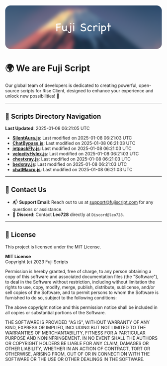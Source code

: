 ![Banner](.github/b.webp)

# 🌍 **We are Fuji Script**

Our global team of developers is dedicated to creating powerful, open-source scripts for Rise Client, designed to enhance your experience and unlock new possibilities! 🌟

---
<!-- SCRIPTS_NAVIGATION_START -->
## 📂 **Scripts Directory Navigation**

**Last Updated**: 2025-01-08 06:21:05 UTC

- **[SilentAura.js](scripts/SilentAura.js)**: Last modified on 2025-01-08 06:21:03 UTC
- **[ChatBypass.js](scripts/ChatBypass.js)**: Last modified on 2025-01-08 06:21:03 UTC
- **[jetpackFly.js](scripts/jetpackFly.js)**: Last modified on 2025-01-08 06:21:03 UTC
- **[velocityHylex.js](scripts/velocityHylex.js)**: Last modified on 2025-01-08 06:21:03 UTC
- **[chestxray.js](scripts/chestxray.js)**: Last modified on 2025-01-08 06:21:03 UTC
- **[bedxray.js](scripts/bedxray.js)**: Last modified on 2025-01-08 06:21:03 UTC
- **[chatMacro.js](scripts/chatMacro.js)**: Last modified on 2025-01-08 06:21:03 UTC

<!-- SCRIPTS_NAVIGATION_END -->

---

## 💬 **Contact Us**  
- 📬 **Support Email**: Reach out to us at [support@fujiscript.com](mailto:support@fujiscript.com) for any questions or assistance.  
- 💬 **Discord**: Contact **Leo728** directly at `Discord@leo728`.

---

## 📜 **License**

This project is licensed under the MIT License.  

**MIT License**  
Copyright (c) 2023 Fuji Scripts  

Permission is hereby granted, free of charge, to any person obtaining a copy of this software and associated documentation files (the "Software"), to deal in the Software without restriction, including without limitation the rights to use, copy, modify, merge, publish, distribute, sublicense, and/or sell copies of the Software, and to permit persons to whom the Software is furnished to do so, subject to the following conditions:  

The above copyright notice and this permission notice shall be included in all copies or substantial portions of the Software.  

THE SOFTWARE IS PROVIDED "AS IS", WITHOUT WARRANTY OF ANY KIND, EXPRESS OR IMPLIED, INCLUDING BUT NOT LIMITED TO THE WARRANTIES OF MERCHANTABILITY, FITNESS FOR A PARTICULAR PURPOSE AND NONINFRINGEMENT. IN NO EVENT SHALL THE AUTHORS OR COPYRIGHT HOLDERS BE LIABLE FOR ANY CLAIM, DAMAGES OR OTHER LIABILITY, WHETHER IN AN ACTION OF CONTRACT, TORT OR OTHERWISE, ARISING FROM, OUT OF OR IN CONNECTION WITH THE SOFTWARE OR THE USE OR OTHER DEALINGS IN THE SOFTWARE.  
